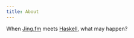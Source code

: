 ```yaml
---
title: About
---
```


When [Jing.fm] meets [Haskell], what may happen?

[Jing.fm]: http://jing.fm/
[Haskell]: http://www.haskell.org
